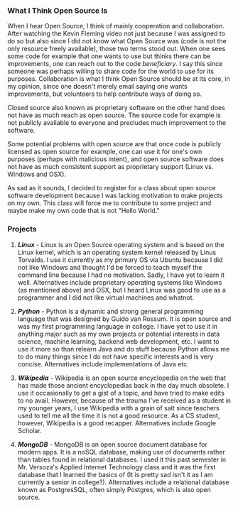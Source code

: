 ### What I Think Open Source Is
When I hear Open Source, I think of mainly cooperation and collaboration.  After watching the Kevin Fleming video not just because I was assigned to do so but also since I did not know what Open Source was (code is not the only resource freely available), those two terms stood out.  When one sees some code for example that one wants to use but thinks there can be improvements, one can reach out to the code _beneficiary_.  I say this since someone was perhaps willing to share code for the world to use for its purposes.  Collaboration is what I think Open Source should be at its core, in my opinion, since one doesn't merely email saying one wants improvements, but volunteers to help contribute ways of doing so.  

Closed source also known as proprietary software on the other hand does not have as much reach as open source.  The source code for example is not publicly available to everyone and precludes much improvement to the software.

Some potential problems with open source are that once code is publicly licensed as open source for example, one can use it for one's own purposes (perhaps with malicious intent), and open source software does not have as much consistent support as proprietary support (Linux vs. Windows and OSX).

As sad as it sounds, I decided to register for a class about open source software development because I was lacking motivation to make projects on my own.  This class will force me to contribute to some project and maybe make my own code that is not "Hello World."

### Projects
1. **_Linux_** - Linux is an Open Source operating system and is based on the Linux kernel, which is an operating system kernel released by Linus Torvalds. I use it currently as my primary OS via Ubuntu because I did not like Windows and thought I'd be forced to teach myself the command line because I had no motivation.  Sadly, I have yet to learn it well.  Alternatives include proprietary operating systems like Windows (as mentioned above) and OSX, but I heard Linux was good to use as a programmer and I did not like virtual machines and whatnot.

2. **_Python_** - Python is a dynamic and strong general programming language that was designed by Guido van Rossum.  It is open source and was my first programming language in college.  I have yet to use it in anything major such as my own projects or potential interests in data science, machine learning, backend web development, etc.  I want to use it more so than relearn Java and do stuff because Python allows me to do many things since I do not have specific interests and is very concise.  Alternatives include implementations of Java etc.

3. **_Wikipedia_** - Wikipedia is an open source encyclopedia on the web that has made those ancient encyclopedias back in the day much obsolete.  I use it occasionally to get a gist of a topic, and have tried to make edits to no avail.  However, because of the trauma I've received as a student in my younger years, I use Wikipedia with a grain of salt since teachers used to tell me all the time it is not a good resource.  As a CS student, however, Wikipedia is a good recapper. Alternatives include Google Scholar.

4. **_MongoDB_** - MongoDB is an open source document database for modern apps.  It is a noSQL database, making use of documents rather than tables found in relational databases.  I used it this past semester in Mr. Versoza's Applied Internet Technology class and it was the first database that I learned the basics of (It is pretty sad isn't it as I am currently a senior in college?).  Alternatives include a relational database known as PostgresSQL, often simply Postgres, which is also open source.
